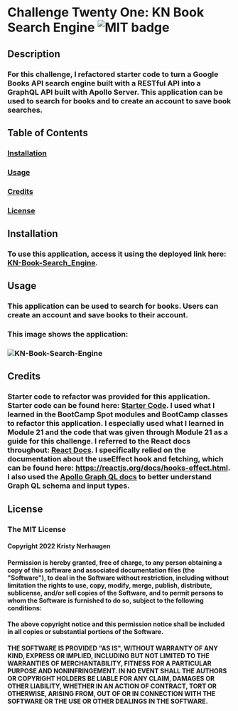 # Challenge Twenty One: KN Book Search Engine ![MIT badge](https://img.shields.io/badge/License-MIT-yellow.svg)

## Description

### For this challenge, I refactored starter code to turn a Google Books API search engine built with a RESTful API into a GraphQL API built with Apollo Server. This application can be used to search for books and to create an account to save book searches.

## Table of Contents

### [Installation](#installation)

### [Usage](#usage)

### [Credits](#credits)

### [License](#license)

## Installation

### To use this application, access it using the deployed link here: [KN-Book-Search_Engine](https://kn-book-search-engine.herokuapp.com/).

## Usage

### This application can be used to search for books. Users can create an account and save books to their account.

### This image shows the application:

### ![KN-Book-Search-Engine]()

## Credits

### Starter code to refactor was provided for this application. Starter code can be found here: [Starter Code](https://github.com/coding-boot-camp/solid-broccoli). I used what I learned in the BootCamp Spot modules and BootCamp classes to refactor this application. I especially used what I learned in Module 21 and the code that was given through Module 21 as a guide for this challenge. I referred to the React docs throughout: [React Docs](https://reactjs.org/docs/getting-started.html). I specifically relied on the documentation about the useEffect hook and fetching, which can be found here: https://reactjs.org/docs/hooks-effect.html. I also used the [Apollo Graph QL docs](https://www.apollographql.com/docs/apollo-server/schema/schema/#input-types) to better understand Graph QL schema and input types.

## License

### The MIT License

#### Copyright 2022 Kristy Nerhaugen

#### Permission is hereby granted, free of charge, to any person obtaining a copy of this software and associated documentation files (the "Software"), to deal in the Software without restriction, including without limitation the rights to use, copy, modify, merge, publish, distribute, sublicense, and/or sell copies of the Software, and to permit persons to whom the Software is furnished to do so, subject to the following conditions:

#### The above copyright notice and this permission notice shall be included in all copies or substantial portions of the Software.

#### THE SOFTWARE IS PROVIDED "AS IS", WITHOUT WARRANTY OF ANY KIND, EXPRESS OR IMPLIED, INCLUDING BUT NOT LIMITED TO THE WARRANTIES OF MERCHANTABILITY, FITNESS FOR A PARTICULAR PURPOSE AND NONINFRINGEMENT. IN NO EVENT SHALL THE AUTHORS OR COPYRIGHT HOLDERS BE LIABLE FOR ANY CLAIM, DAMAGES OR OTHER LIABILITY, WHETHER IN AN ACTION OF CONTRACT, TORT OR OTHERWISE, ARISING FROM, OUT OF OR IN CONNECTION WITH THE SOFTWARE OR THE USE OR OTHER DEALINGS IN THE SOFTWARE.
